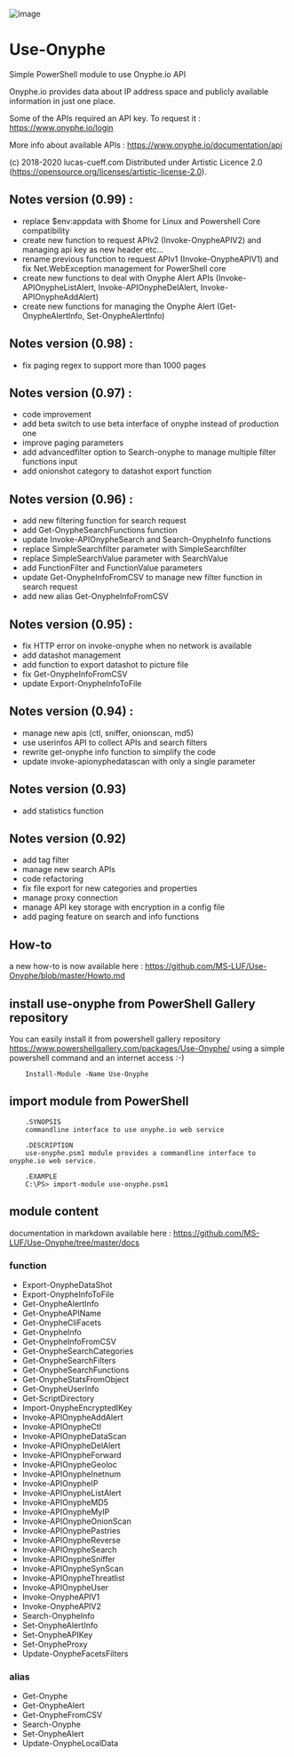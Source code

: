 ![image](https://www.onyphe.io/img/logo-solo.png)

# Use-Onyphe
Simple PowerShell module to use Onyphe.io API

Onyphe.io provides data about IP address space and publicly available information in just one place.

Some of the APIs required an API key. 
To request it : https://www.onyphe.io/login

More info about available APIs :
https://www.onyphe.io/documentation/api

(c) 2018-2020 lucas-cueff.com Distributed under Artistic Licence 2.0 (https://opensource.org/licenses/artistic-license-2.0).

## Notes version (0.99) :
 - replace $env:appdata with $home for Linux and Powershell Core compatibility
 - create new function to request APIv2 (Invoke-OnypheAPIV2) and managing api key as new header etc...
 - rename previous function to request APIv1 (Invoke-OnypheAPIV1) and fix Net.WebException management for PowerShell core
 - create new functions to deal with Onyphe Alert APIs (Invoke-APIOnypheListAlert, Invoke-APIOnypheDelAlert, Invoke-APIOnypheAddAlert)
 - create new functions for managing the Onyphe Alert (Get-OnypheAlertInfo, Set-OnypheAlertInfo)

## Notes version (0.98) :
 - fix paging regex to support more than 1000 pages

## Notes version (0.97) :
 - code improvement
 - add beta switch to use beta interface of onyphe instead of production one
 - improve paging parameters
 - add advancedfilter option to Search-onyphe to manage multiple filter functions input
 - add onionshot category to datashot export function

## Notes version (0.96) :
- add new filtering function for search request
- add Get-OnypheSearchFunctions function
- update Invoke-APIOnypheSearch and Search-OnypheInfo functions
- replace SimpleSearchfilter parameter with SimpleSearchfilter
- replace SimpleSearchValue parameter with SearchValue
- add FunctionFilter and FunctionValue parameters
- update Get-OnypheInfoFromCSV to manage new filter function in search request
- add new alias Get-OnypheInfoFromCSV

## Notes version (0.95) :
- fix HTTP error on invoke-onyphe when no network is available
- add datashot management
- add function to export datashot to picture file
- fix Get-OnypheInfoFromCSV
- update Export-OnypheInfoToFile

## Notes version (0.94) :
- manage new apis (ctl, sniffer, onionscan, md5)
- use userinfos API to collect APIs and search filters
- rewrite get-onyphe info function to simplify the code
- update invoke-apionyphedatascan with only a single parameter

## Notes version (0.93)
- add statistics function

## Notes version (0.92)
- add tag filter
- manage new search APIs
- code refactoring
- fix file export for new categories and properties
- manage proxy connection
- manage API key storage with encryption in a config file
- add paging feature on search and info functions

## How-to
a new how-to is now available here : https://github.com/MS-LUF/Use-Onyphe/blob/master/Howto.md

## install use-onyphe from PowerShell Gallery repository
You can easily install it from powershell gallery repository
https://www.powershellgallery.com/packages/Use-Onyphe/
using a simple powershell command and an internet access :-) 
```
	Install-Module -Name Use-Onyphe
```

## import module from PowerShell 
```
	.SYNOPSIS 
	commandline interface to use onyphe.io web service

	.DESCRIPTION
	use-onyphe.psm1 module provides a commandline interface to onyphe.io web service.
	
	.EXAMPLE
	C:\PS> import-module use-onyphe.psm1
```

## module content
documentation in markdown available here : https://github.com/MS-LUF/Use-Onyphe/tree/master/docs
### function
- Export-OnypheDataShot
- Export-OnypheInfoToFile
- Get-OnypheAlertInfo
- Get-OnypheAPIName
- Get-OnypheCliFacets
- Get-OnypheInfo
- Get-OnypheInfoFromCSV
- Get-OnypheSearchCategories
- Get-OnypheSearchFilters
- Get-OnypheSearchFunctions
- Get-OnypheStatsFromObject
- Get-OnypheUserInfo
- Get-ScriptDirectory
- Import-OnypheEncryptedIKey
- Invoke-APIOnypheAddAlert
- Invoke-APIOnypheCtl
- Invoke-APIOnypheDataScan
- Invoke-APIOnypheDelAlert
- Invoke-APIOnypheForward
- Invoke-APIOnypheGeoloc
- Invoke-APIOnypheInetnum
- Invoke-APIOnypheIP
- Invoke-APIOnypheListAlert
- Invoke-APIOnypheMD5
- Invoke-APIOnypheMyIP
- Invoke-APIOnypheOnionScan
- Invoke-APIOnyphePastries
- Invoke-APIOnypheReverse
- Invoke-APIOnypheSearch
- Invoke-APIOnypheSniffer
- Invoke-APIOnypheSynScan
- Invoke-APIOnypheThreatlist
- Invoke-APIOnypheUser
- Invoke-OnypheAPIV1
- Invoke-OnypheAPIV2
- Search-OnypheInfo
- Set-OnypheAlertInfo
- Set-OnypheAPIKey
- Set-OnypheProxy
- Update-OnypheFacetsFilters
### alias
- Get-Onyphe
- Get-OnypheAlert
- Get-OnypheFromCSV
- Search-Onyphe
- Set-OnypheAlert
- Update-OnypheLocalData
